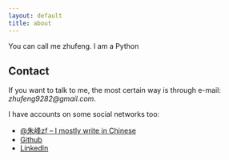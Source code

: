 ```yaml
---
layout: default
title: about
---
```


You can call me zhufeng. I am a Python 

## Contact

If you want to talk to me, the most certain way is through e-mail: _zhufeng9282@gmail.com_.

I have accounts on some social networks too:

- [@朱峰zf &ndash; I mostly write in Chinese](http://weibo.com/zhufeng9282)
- [Github](http://github.com/zhuf)
- [LinkedIn](http://cn.linkedin.com/pub/feng-zhu/67/41/44a)
